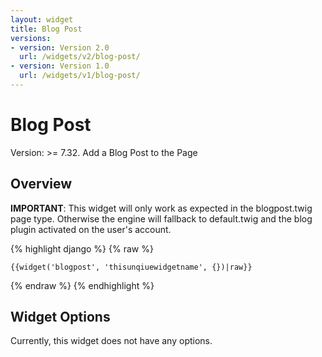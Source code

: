 ```yaml
---
layout: widget
title: Blog Post
versions:
- version: Version 2.0
  url: /widgets/v2/blog-post/
- version: Version 1.0
  url: /widgets/v1/blog-post/
---
```


# Blog Post

Version: >= 7.32. Add a Blog Post to the Page

## Overview

**IMPORTANT**: This widget will only work as expected in the blogpost.twig page type. Otherwise the engine will fallback to default.twig and the blog plugin activated on the user's account.

{% highlight django %}
{% raw %}

	{{widget('blogpost', 'thisunqiuewidgetname', {})|raw}}

{% endraw %}
{% endhighlight %}

## Widget Options

Currently, this widget does not have any options.
